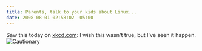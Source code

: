 ```yaml
---
title: Parents, talk to your kids about Linux...
date: 2008-08-01 02:58:02 -05:00
---
```


Saw this today on [xkcd.com](http://xkcd.com/456/): I wish this wasn't true, but I've seen it happen. ![Cautionary](http://imgs.xkcd.com/comics/cautionary.png)
